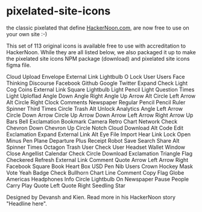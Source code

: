 # pixelated-site-icons
the classic pixelated that define [HackerNoon.com](https:hackernoon.com), are now free to use on your own site :-) 

This set of 113 original icons is available free to use with accreditation to HackerNoon. While they are all listed below, we also packaged it up to make the pixelated site icons NPM package (download) and pixelated site icons figma file. 

Cloud Upload
Envelope
External Link
Lightbulb O
Lock
User
Users
Face Thinking
Discourse
Facebook
Github
Google
Twitter
Expand
Check Light
Cog
Coins
External Link Square
Lightbulb Light
Pencil Light
Question
Times Light
Uploflad
Angle Down
Angle Right
Angle Up
Arrow Alt Circle Left
Arrow Alt Circle Right
Clock
Comments
Newspaper Regular
Pencil
Pencil Ruler
Spinner Third
Times Circle
Trash Alt
Unlock
Analytics
Angle Left
Arrow Circle Down
Arrow Circle Up
Arrow Down
Arrow Left
Arrow Right
Arrow Up
Bars
Bell Exclamation
Bookmark
Camera Retro
Chart Network
Check
Chevron Down
Chevron Up
Circle Notch
Cloud Download Alt
Code
Edit
Exclamation
Expand
External Link Alt
Eye
File Import
Hear
Link
Lock Open
Minus
Pen
Plane Departure
Plus
Receipt
Robot
Save
Search
Share Alt
Spinner
Times Octagon
Trash
User Check
User Headset
Wallet
Window Close
Angellist
Calendar
Check Circle
Download
Exclamation Triangle
Flag Checkered
Refresh
External Link
Comment Quote
Arrow Left
Arrow Right
Facebook Square
Book Heart
Box USD
Pen Nib
Users Crown
Hockey Mask
Vote Yeah
Badge Check
Bullhorn
Chart Line
Comment
Copy
Flag
Globe Americas
Headphones
Info Circle
Lightbulb On
Newspaper 
Pause
People Carry
Play
Quote Left
Quote Right
Seedling
Star

Designed by Devansh and Kien. Read more in his HackerNoon story "Headline here". 

